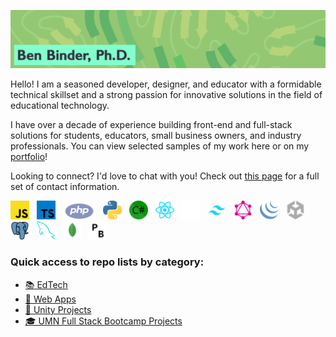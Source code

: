 ![Ben Binder, Ph.D.](./github-banner.webp)

Hello! I am a seasoned developer, designer, and educator with a formidable technical skillset and a strong passion for innovative solutions in the field of educational technology.

I have over a decade of experience building front-end and full-stack solutions for students, educators, small business owners, and industry professionals. You can view selected samples of my work here or on my [portfolio](https://benbinder.net)!

Looking to connect? I'd love to chat with you! Check out [this page](https://benbinder.net/contact) for a full set of contact information.

<img src='./javascript.svg' height=30 />&nbsp;&nbsp;&nbsp;<img src='./typescript.svg' height=30 />&nbsp;&nbsp;&nbsp;<img src='./php.svg' height=30 />&nbsp;&nbsp;&nbsp;<img src='./python.svg' height=30 />&nbsp;&nbsp;&nbsp;<img src='./csharp.svg' height=30 />&nbsp;&nbsp;&nbsp;<img src='./react.svg' height=30 />&nbsp;&nbsp;&nbsp;<img src='./next.svg' height=30 />&nbsp;&nbsp;&nbsp;<img src='./tailwind.svg' height=30 />&nbsp;&nbsp;&nbsp;<img src='./graphql.svg' height=30 />&nbsp;&nbsp;&nbsp;<img src='./jquery.svg' height=30 />&nbsp;&nbsp;&nbsp;<img src='./unity.svg' height=30 />&nbsp;&nbsp;&nbsp;<img src='./postgres.svg' height=30 />&nbsp;&nbsp;&nbsp;<img src='./mysql.svg' height=30 />&nbsp;&nbsp;&nbsp;<img src='./mongodb.svg' height=30 />&nbsp;&nbsp;&nbsp;<img src='./pocketbase.svg' height=30 />

### Quick access to repo lists by category:
- [📚 EdTech](https://github.com/stars/binderb/lists/edtech)
- [🧩 Web Apps](https://github.com/stars/binderb/lists/web-apps)
- [🎲 Unity Projects](https://github.com/stars/binderb/lists/unity-projects)
- [🎓 UMN Full Stack Bootcamp Projects](https://github.com/stars/binderb/lists/umn-coding-bootcamp)
